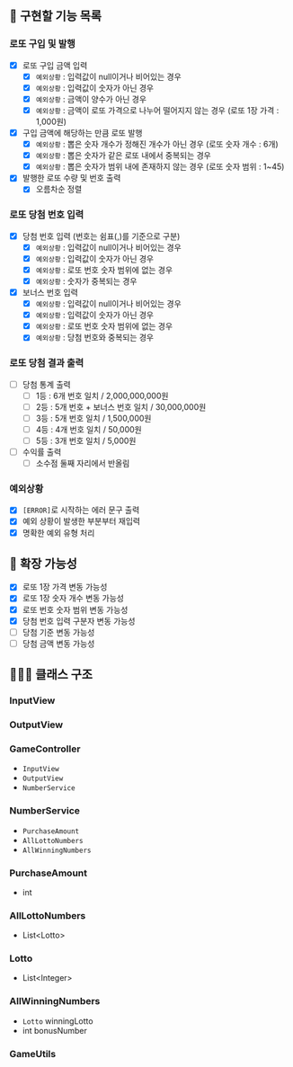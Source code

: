 ## 🚀 구현할 기능 목록

### 로또 구입 및 발행
- [x] 로또 구입 금액 입력
    - [x] `예외상황` : 입력값이 null이거나 비어있는 경우
    - [x] `예외상황` : 입력값이 숫자가 아닌 경우
    - [x] `예외상황` : 금액이 양수가 아닌 경우
    - [x] `예외상황` : 금액이 로또 가격으로 나누어 떨어지지 않는 경우 (로또 1장 가격 : 1,000원)
- [x] 구입 금액에 해당하는 만큼 로또 발행
    - [x] `예외상황` : 뽑은 숫자 개수가 정해진 개수가 아닌 경우 (로또 숫자 개수 : 6개)
    - [x] `예외상황` : 뽑은 숫자가 같은 로또 내에서 중복되는 경우
    - [x] `예외상황` : 뽑은 숫자가 범위 내에 존재하지 않는 경우 (로또 숫자 범위 : 1~45)
- [x] 발행한 로또 수량 및 번호 출력
    - [x] 오름차순 정렬

### 로또 당첨 번호 입력
- [x] 당첨 번호 입력 (번호는 쉼표(,)를 기준으로 구분)
    - [x] `예외상황` : 입력값이 null이거나 비어있는 경우
    - [x] `예외상황` : 입력값이 숫자가 아닌 경우
    - [x] `예외상황` : 로또 번호 숫자 범위에 없는 경우
    - [x] `예외상황` : 숫자가 중복되는 경우
- [x] 보너스 번호 입력
    - [x] `예외상황` : 입력값이 null이거나 비어있는 경우
    - [x] `예외상황` : 입력값이 숫자가 아닌 경우
    - [x] `예외상황` : 로또 번호 숫자 범위에 없는 경우
    - [x] `예외상황` : 당첨 번호와 중복되는 경우

### 로또 당첨 결과 출력
- [ ] 당첨 통계 출력
    - [ ] 1등 : 6개 번호 일치 / 2,000,000,000원
    - [ ] 2등 : 5개 번호 + 보너스 번호 일치 / 30,000,000원
    - [ ] 3등 : 5개 번호 일치 / 1,500,000원
    - [ ] 4등 : 4개 번호 일치 / 50,000원
    - [ ] 5등 : 3개 번호 일치 / 5,000원
- [ ] 수익률 출력
    - [ ] 소수점 둘째 자리에서 반올림

### 예외상황
- [x] `[ERROR]`로 시작하는 에러 문구 출력
- [x] 예외 상황이 발생한 부분부터 재입력
- [x] 명확한 예외 유형 처리

## 🧠 확장 가능성
- [x] 로또 1장 가격 변동 가능성
- [x] 로또 1장 숫자 개수 변동 가능성
- [x] 로또 번호 숫자 범위 변동 가능성
- [x] 당첨 번호 입력 구분자 변동 가능성
- [ ] 당첨 기준 변동 가능성
- [ ] 당첨 금액 변동 가능성

## 🧑🏻‍🏫 클래스 구조

### InputView

### OutputView

### GameController
- `InputView`
- `OutputView`
- `NumberService`

### NumberService
- `PurchaseAmount`
- `AllLottoNumbers`
- `AllWinningNumbers`

### PurchaseAmount
- int

### AllLottoNumbers
- List\<Lotto>

### Lotto
- List\<Integer>

### AllWinningNumbers
- `Lotto` winningLotto
- int bonusNumber

### GameUtils